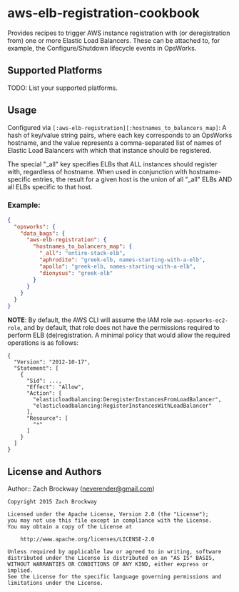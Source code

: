 # aws-elb-registration-cookbook

Provides recipes to trigger AWS instance registration with (or deregistration from) one or more Elastic Load Balancers. These can be attached to, for example, the Configure/Shutdown lifecycle events in OpsWorks.

## Supported Platforms

TODO: List your supported platforms.

## Usage

Configured via `[:aws-elb-registration][:hostnames_to_balancers_map]`: A hash of key/value string pairs, where each key corresponds to an OpsWorks hostname, and the value represents a comma-separated list of names of Elastic Load Balancers with which that instance should be registered.

The special "\_all" key specifies ELBs that ALL instances should register with, regardless of hostname. When used in conjunction with hostname-specific entries, the result for a given host is the union of all "\_all" ELBs AND all ELBs specific to that host.

### Example:

```json
{
  "opsworks": {
    "data_bags": {
      "aws-elb-registration": {
        "hostnames_to_balancers_map": {
          "_all": "entire-stack-elb",
          "aphrodite": "greek-elb, names-starting-with-a-elb",
          "apollo": "greek-elb, names-starting-with-a-elb",
          "dionysus": "greek-elb"
        }
      }
    }
  }
}
```

**NOTE**: By default, the AWS CLI will assume the IAM role `aws-opsworks-ec2-role`, and by default, that role does not have the permissions required to perform ELB (de)registration. A minimal policy that would allow the required operations is as follows:

```
{
  "Version": "2012-10-17",
  "Statement": [
    {
      "Sid": ...,
      "Effect": "Allow",
      "Action": [
        "elasticloadbalancing:DeregisterInstancesFromLoadBalancer",
        "elasticloadbalancing:RegisterInstancesWithLoadBalancer"
      ],
      "Resource": [
        "*"
      ]
    }
  ]
}
```

## License and Authors

Author:: Zach Brockway (neverender@gmail.com)

```
Copyright 2015 Zach Brockway

Licensed under the Apache License, Version 2.0 (the "License");
you may not use this file except in compliance with the License.
You may obtain a copy of the License at

    http://www.apache.org/licenses/LICENSE-2.0

Unless required by applicable law or agreed to in writing, software
distributed under the License is distributed on an "AS IS" BASIS,
WITHOUT WARRANTIES OR CONDITIONS OF ANY KIND, either express or implied.
See the License for the specific language governing permissions and
limitations under the License.
```
